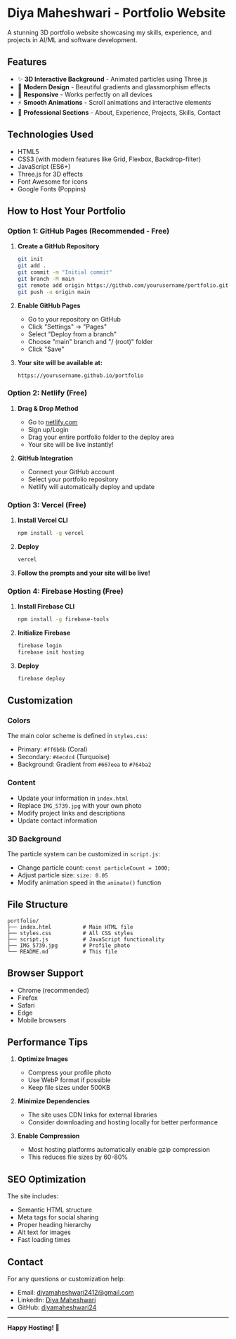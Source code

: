 # Diya Maheshwari - Portfolio Website

A stunning 3D portfolio website showcasing my skills, experience, and projects in AI/ML and software development.

## Features

- ✨ **3D Interactive Background** - Animated particles using Three.js
- 🎨 **Modern Design** - Beautiful gradients and glassmorphism effects
- 📱 **Responsive** - Works perfectly on all devices
- ⚡ **Smooth Animations** - Scroll animations and interactive elements
- 🎯 **Professional Sections** - About, Experience, Projects, Skills, Contact

## Technologies Used

- HTML5
- CSS3 (with modern features like Grid, Flexbox, Backdrop-filter)
- JavaScript (ES6+)
- Three.js for 3D effects
- Font Awesome for icons
- Google Fonts (Poppins)

## How to Host Your Portfolio

### Option 1: GitHub Pages (Recommended - Free)

1. **Create a GitHub Repository**
   ```bash
   git init
   git add .
   git commit -m "Initial commit"
   git branch -M main
   git remote add origin https://github.com/yourusername/portfolio.git
   git push -u origin main
   ```

2. **Enable GitHub Pages**
   - Go to your repository on GitHub
   - Click "Settings" → "Pages"
   - Select "Deploy from a branch"
   - Choose "main" branch and "/ (root)" folder
   - Click "Save"

3. **Your site will be available at:**
   ```
   https://yourusername.github.io/portfolio
   ```

### Option 2: Netlify (Free)

1. **Drag & Drop Method**
   - Go to [netlify.com](https://netlify.com)
   - Sign up/Login
   - Drag your entire portfolio folder to the deploy area
   - Your site will be live instantly!

2. **GitHub Integration**
   - Connect your GitHub account
   - Select your portfolio repository
   - Netlify will automatically deploy and update

### Option 3: Vercel (Free)

1. **Install Vercel CLI**
   ```bash
   npm install -g vercel
   ```

2. **Deploy**
   ```bash
   vercel
   ```

3. **Follow the prompts and your site will be live!**

### Option 4: Firebase Hosting (Free)

1. **Install Firebase CLI**
   ```bash
   npm install -g firebase-tools
   ```

2. **Initialize Firebase**
   ```bash
   firebase login
   firebase init hosting
   ```

3. **Deploy**
   ```bash
   firebase deploy
   ```

## Customization

### Colors
The main color scheme is defined in `styles.css`:
- Primary: `#ff6b6b` (Coral)
- Secondary: `#4ecdc4` (Turquoise)
- Background: Gradient from `#667eea` to `#764ba2`

### Content
- Update your information in `index.html`
- Replace `IMG_5739.jpg` with your own photo
- Modify project links and descriptions
- Update contact information

### 3D Background
The particle system can be customized in `script.js`:
- Change particle count: `const particleCount = 1000;`
- Adjust particle size: `size: 0.05`
- Modify animation speed in the `animate()` function

## File Structure

```
portfolio/
├── index.html          # Main HTML file
├── styles.css          # All CSS styles
├── script.js           # JavaScript functionality
├── IMG_5739.jpg        # Profile photo
└── README.md           # This file
```

## Browser Support

- Chrome (recommended)
- Firefox
- Safari
- Edge
- Mobile browsers

## Performance Tips

1. **Optimize Images**
   - Compress your profile photo
   - Use WebP format if possible
   - Keep file sizes under 500KB

2. **Minimize Dependencies**
   - The site uses CDN links for external libraries
   - Consider downloading and hosting locally for better performance

3. **Enable Compression**
   - Most hosting platforms automatically enable gzip compression
   - This reduces file sizes by 60-80%

## SEO Optimization

The site includes:
- Semantic HTML structure
- Meta tags for social sharing
- Proper heading hierarchy
- Alt text for images
- Fast loading times

## Contact

For any questions or customization help:
- Email: diyamaheshwari2412@gmail.com
- LinkedIn: [Diya Maheshwari](https://www.linkedin.com/in/diya-maheshwari2005)
- GitHub: [diyamaheshwari24](https://github.com/diyamaheshwari24)

---

**Happy Hosting! 🚀** 